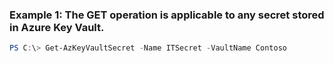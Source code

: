 ### Example 1: The GET operation is applicable to any secret stored in Azure Key Vault.
```powershell
PS C:\> Get-AzKeyVaultSecret -Name ITSecret -VaultName Contoso
```

